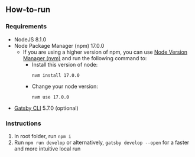 ## How-to-run

### Requirements

- NodeJS 8.1.0
- Node Package Manager (npm) 17.0.0
  - If you are using a higher version of npm, you can use [Node Version Manager (nvm)](https://github.com/nvm-sh/nvm) and run the following command to:
    - Install this version of node:
      ```
      nvm install 17.0.0
      ```
    - Change your node version:
      ```
      nvm use 17.0.0
      ```
- [Gatsby CLI](https://www.gatsbyjs.com/docs/reference/gatsby-cli/) 5.7.0 (optional)

### Instructions

1. In root folder, run `npm i`
2. Run `npm run develop` or alternatively, `gatsby develop --open` for a faster and more intuitive local run
